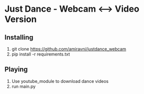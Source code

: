 # Just Dance - Webcam <--> Video Version

## Installing
1. git clone https://github.com/amiravni/justdance_webcam
2. pip install -r requirements.txt

## Playing
1. Use youtube_module to download dance videos
2. run main.py